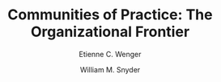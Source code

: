 ---
layout: leaf-node
title: "Communities of Practice: The Organizational Frontier"
title-url: "https://hbr.org/2000/01/communities-of-practice-the-organizational-frontier"
author: [ "Etienne C. Wenger", "William M. Snyder" ]
groups: [ "pedagogical-styles" ]
categories: [ "communities-of-practice" ]
topics: [ "in-the-media" ]
summary: >
  Today’s economy runs on knowledge, and most companies work assiduously to capitalize on that fact. They use cross-functional teams, customer- or product-focused business units, and work groups—to name just a few organizational forms—to capture and spread ideas and know-how. In many cases, these ways of organizing are very effective, and no one would argue for their demise. But a new organizational form is emerging that promises to complement existing structures and radically galvanize knowledge sharing, learning, and change. It’s called the community of practice.
cite: >
  
pub-date: 2000-01-01
added_date: 2017-04-29
resource-type: external-page
---